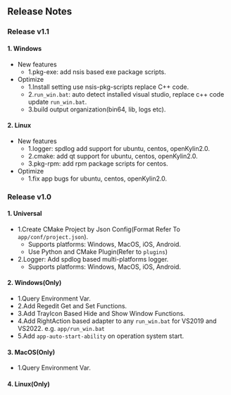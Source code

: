 ## Release Notes

### Release v1.1
#### 1. Windows
- New features
    * 1.pkg-exe: add nsis based exe package scripts.
- Optimize
    * 1.Install setting use nsis-pkg-scripts replace C++ code.
    * 2.`run_win.bat`: auto detect installed visual studio, replace c++ code update `run_win.bat`.
    * 3.build output organization(bin64, lib, logs etc).

#### 2. Linux
- New features
    * 1.logger: spdlog add support for ubuntu, centos, openKylin2.0.
    * 2.cmake: add qt support for ubuntu, centos, openKylin2.0.
    * 3.pkg-rpm: add rpm package scripts for centos.
- Optimize
    * 1.fix app bugs for ubuntu, centos, openKylin2.0.


### Release v1.0

#### 1. Universal
- 1.Create CMake Project by Json Config(Format Refer To `app/conf/project.json`). 
    * Supports platforms: Windows, MacOS, iOS, Android.
    * Use Python and CMake Plugin(Refer to `plugins`)
- 2.Logger: Add spdlog based multi-platforms logger. 
    * Supports platforms: Windows, MacOS, iOS, Android.

#### 2. Windows(Only)
- 1.Query Environment Var.
- 2.Add Regedit Get and Set Functions.
- 3.Add TrayIcon Based Hide and Show Window Functions.
- 4.Add RightAction based adapter to any `run_win.bat` for VS2019 and VS2022. e.g. `app/run_win.bat`
- 5.Add `app-auto-start-ability` on operation system start.

#### 3. MacOS(Only)
- 1.Query Environment Var.

#### 4. Linux(Only)
